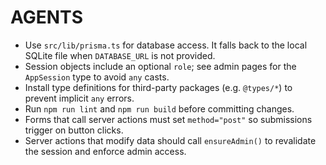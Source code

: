 # AGENTS

- Use `src/lib/prisma.ts` for database access. It falls back to the local SQLite file when `DATABASE_URL` is not provided.
- Session objects include an optional `role`; see admin pages for the `AppSession` type to avoid `any` casts.
- Install type definitions for third-party packages (e.g. `@types/*`) to prevent implicit `any` errors.
- Run `npm run lint` and `npm run build` before committing changes.
- Forms that call server actions must set `method="post"` so submissions trigger on button clicks.
- Server actions that modify data should call `ensureAdmin()` to revalidate the session and enforce admin access.
